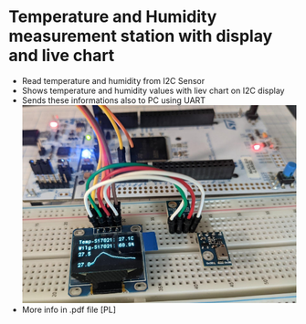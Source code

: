 # Temperature and Humidity measurement station with display and live chart
- Read temperature and humidity from I2C Sensor
- Shows temperature and humidity values with liev chart on I2C display
- Sends these informations also to PC using UART
![alt text](https://github.com/mijanik/STM32TempStation/blob/main/SKMWSW.png)
- More info in .pdf file [PL]
